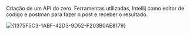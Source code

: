 
  Criação de um API do zero.
  Ferramentas utilizadas, Intellij como editor de codigo e postman para fazer o post e receber o resultado.

![{1375F5C3-1ABF-42D3-9D52-F203B0AE8179}](https://github.com/user-attachments/assets/85486d25-356f-4c81-85ec-63522e8708b2)
